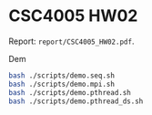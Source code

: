# CSC4005 HW02

Report: `report/CSC4005_HW02.pdf`.

Dem
```bash
bash ./scripts/demo.seq.sh
bash ./scripts/demo.mpi.sh
bash ./scripts/demo.pthread.sh
bash ./scripts/demo.pthread_ds.sh
```
